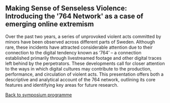 ## Making Sense of Senseless Violence: Introducing the '764 Network' as a case of emerging online extremism

Over the past two years, a series of unprovoked violent acts committed by minors have been observed across different parts of Sweden. Although rare, these incidents have attracted considerable attention due to their connection to the digital tendency known as ‘764’ – a connection established primarily through livestreamed footage and other digital traces left behind by the perpetrators. These developments call for closer attention to the ways in which digital cultures may contribute to the production, performance, and circulation of violent acts. This presentation offers both a descriptive and analytical account of the 764 network, outlining its core features and identifying key areas for future research.

[Back to symposium programme](https://digsum.org/dda)